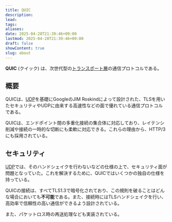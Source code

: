 ```yaml
---
title: QUIC
description: 
lead: 
tags: 
aliases: 
date: 2025-04-28T21:39:46+09:00
lastmod: 2025-04-28T21:39:46+09:00
draft: false
showContent: true
slug: about
---
```

**QUIC** (クイック) は、次世代型の[トランスポート層](../トランスポート層.md)の通信プロトコルである。

## 概要
QUICは、[UDP](../udp/UDP.md)を基礎にGoogleのJIM Roskindによって設計された、TLSを用いたセキュリティやUDPに由来する高速性などの面で優れている通信プロトコルである。

QUICは、エンドポイント間の多重化接続の集合体に対応しており、レイテンシ削減や接続の一時的な切断にも柔軟に対応できる。これらの理由から、HTTP/3にも採用されている。

## セキュリティ
[UDP](../udp/UDP.md)では、そのハンドシェイクを行わないなどの仕様の上で、セキュリティ面が問題となっていた。これを解決するために、QUICではいくつかの独自の仕様を持っている。

QUICの接続は、すべてTLS1.3で暗号化されており、この規則を破ることはどんな場合においても**不可能**である。また、接続時にはTLSハンドシェイクを行い、高効率で信頼性の高い通信ができるよう設計されている。

また、パケットロス時の再送処理なども実装されている。